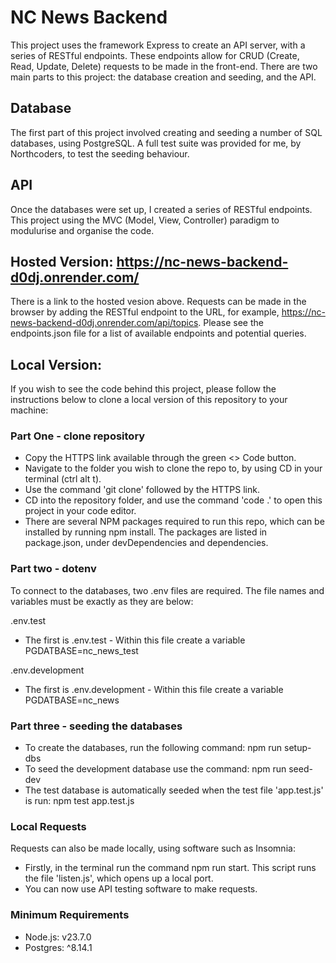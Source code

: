 # NC News Backend

This project uses the framework Express to create an API server, with a series of RESTful endpoints. These endpoints allow for CRUD (Create, Read, Update, Delete) requests to be made in the front-end. There are two main parts to this project: the database creation and seeding, and the API.

## Database

The first part of this project involved creating and seeding a number of SQL databases, using PostgreSQL. A full test suite was provided for me, by Northcoders, to test the seeding behaviour.

## API

Once the databases were set up, I created a series of RESTful endpoints. This project using the MVC (Model, View, Controller) paradigm to modulurise and organise the code.

## Hosted Version: https://nc-news-backend-d0dj.onrender.com/

There is a link to the hosted vesion above. Requests can be made in the browser by adding the RESTful endpoint to the URL, for example, https://nc-news-backend-d0dj.onrender.com/api/topics. Please see the endpoints.json file for a list of available endpoints and potential queries.

## Local Version:

If you wish to see the code behind this project, please follow the instructions below to clone a local version of this repository to your machine:

### Part One - clone repository

- Copy the HTTPS link available through the green <> Code button.
- Navigate to the folder you wish to clone the repo to, by using CD <filepath> in your terminal (ctrl alt t).
- Use the command 'git clone' followed by the HTTPS link.
- CD into the repository folder, and use the command 'code .' to open this project in your code editor.
- There are several NPM packages required to run this repo, which can be installed by running npm install. The packages are listed in package.json, under devDependencies and dependencies.

### Part two - dotenv

To connect to the databases, two .env files are required. The file names and variables must be exactly as they are below:

.env.test

- The first is .env.test - Within this file create a variable PGDATBASE=nc_news_test

.env.development

- The first is .env.development - Within this file create a variable PGDATBASE=nc_news

### Part three - seeding the databases

- To create the databases, run the following command: npm run setup-dbs
- To seed the development database use the command: npm run seed-dev
- The test database is automatically seeded when the test file 'app.test.js' is run: npm test app.test.js

### Local Requests

Requests can also be made locally, using software such as Insomnia:

- Firstly, in the terminal run the command npm run start. This script runs the file 'listen.js', which opens up a local port.
- You can now use API testing software to make requests.

### Minimum Requirements

- Node.js: v23.7.0
- Postgres: ^8.14.1
